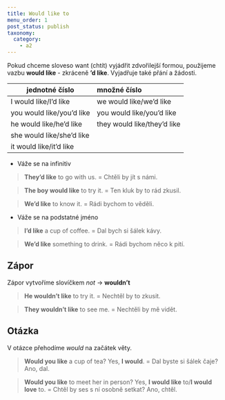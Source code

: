 ```yaml
---
title: Would like to
menu_order: 1
post_status: publish
taxonomy:
  category:
    - a2
---
```


Pokud chceme sloveso want (chtít) vyjádřit zdvořilejší formou, použijeme vazbu **would like** - zkráceně **’d like**. Vyjadřuje také přání a žádosti.

| jednotné číslo            | množné číslo                |
| ------------------------- | :-------------------------- |
| I would like/I’d like     | we would like/we’d like     |
| you would like/you’d like | you would like/you’d like   |
| he would like/he’d like   | they would like/they’d like |
| she would like/she’d like |                             |
| it would like/it’d like   |                             |

- Váže se na infinitiv

> **They’d like** to go with us. = Chtěli by jít s námi.

> **The boy would like** to try it. = Ten kluk by to rád zkusil.

> **We’d like** to know it. = Rádi bychom to věděli.

- Váže se na podstatné jméno

> **I’d like** a cup of coffee. = Dal bych si šálek kávy.

> **We’d like** something to drink. = Rádi bychom něco k pití.

## Zápor

Zápor vytvoříme slovíčkem _not_ → **wouldn’t**

> **He wouldn’t like** to try it. = Nechtěl by to zkusit.

> **They wouldn’t like** to see me. = Nechtěli by mě vidět.

## Otázka

V otázce přehodíme _would_ na začátek věty.

> **Would you like** a cup of tea? Yes, **I would**. = Dal byste si šálek čaje? Ano, dal.

> **Would you like** to meet her in person? Yes, **I would like** to/**I would love** to. = Chtěl by ses s ní osobně setkat? Ano, chtěl.
